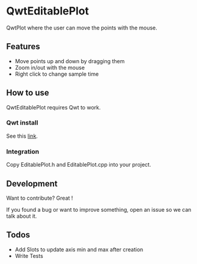 # QwtEditablePlot

QwtPlot where the user can move the points with the mouse.

## Features
  - Move points up and down by dragging them
  - Zoom in/out with the mouse
  - Right click to change sample time


## How to use
QwtEditablePlot requires Qwt to work.

### Qwt install
See this [link](https://qwt.sourceforge.io/qwtinstall.html).

### Integration
Copy EditablePlot.h and EditablePlot.cpp into your project.


## Development

Want to contribute? Great !

If you found a bug or want to improve something, open an issue so we can talk about it.


## Todos

 - Add Slots to update axis min and max after creation
 - Write Tests
